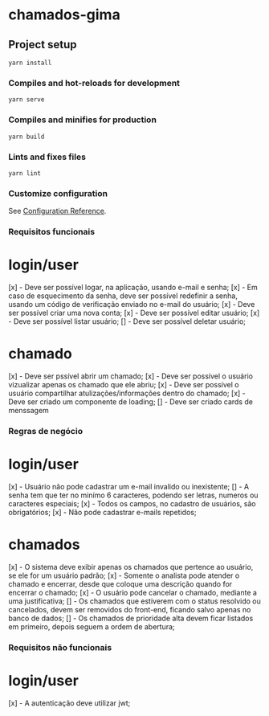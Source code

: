 # chamados-gima

## Project setup
```
yarn install
```

### Compiles and hot-reloads for development
```
yarn serve
```

### Compiles and minifies for production
```
yarn build
```

### Lints and fixes files
```
yarn lint
```

### Customize configuration
See [Configuration Reference](https://cli.vuejs.org/config/).

### Requisitos funcionais

# login/user
[x] - Deve ser possível logar, na aplicação, usando e-mail e senha;
[x] - Em caso de esquecimento da senha, deve ser possível redefinir a senha, usando um código de verificação enviado no e-mail do usuário;
[x] - Deve ser possível criar uma nova conta;
[x] - Deve ser possível editar usuário;
[x] - Deve ser possível listar usuário;
[] - Deve ser possível deletar usuário;

# chamado 
[x] - Deve ser pssível abrir um chamado;
[x] - Deve ser possível o usuário vizualizar apenas os chamado que ele abriu;
[x] - Deve ser possível o usuário compartilhar atulizações/informações dentro do chamado;
[x] - Deve ser criado um componente de loading;
[] - Deve ser criado cards de menssagem 

### Regras de negócio

# login/user

[x] - Usuário não pode cadastrar um e-mail invalido ou inexistente;
[] - A senha tem que ter no minímo 6 caracteres, podendo ser letras, numeros ou caracteres especiais;
[x] - Todos os campos, no cadastro de usuários, são obrigatórios;
[x] - Não pode cadastrar e-mails repetidos;

# chamados

[x] - O sistema deve exibir apenas os chamados que pertence ao usuário, se ele for um usuário padrão;
[x] - Somente o analista pode atender o chamado e encerrar, desde que coloque uma descrição quando for encerrar o chamado;
[x] - O usuário pode cancelar o chamado, mediante a uma justificativa;
[] - Os chamados que estiverem com o status resolvido ou cancelados, devem ser removidos do front-end, ficando salvo apenas no banco de dados;
[] - Os chamados de prioridade alta devem ficar listados em primeiro, depois seguem a ordem de abertura;


### Requisitos não funcionais
# login/user

[x] - A autenticação deve utilizar jwt;

